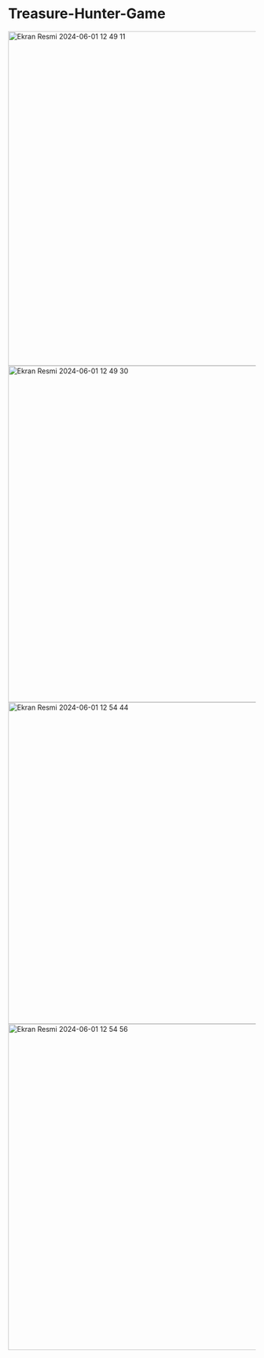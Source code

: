 # Treasure-Hunter-Game


<img width="681" alt="Ekran Resmi 2024-06-01 12 49 11" src="https://github.com/zeynepplbyk/Treasure-Hunter-Game/assets/125740535/1a6509ae-ee40-4bc7-8205-1de57b32fc3c">


<img width="685" alt="Ekran Resmi 2024-06-01 12 49 30" src="https://github.com/zeynepplbyk/Treasure-Hunter-Game/assets/125740535/a57f8eca-a063-4ee3-87d5-75b6fe768b50">


<img width="655" alt="Ekran Resmi 2024-06-01 12 54 44" src="https://github.com/zeynepplbyk/Treasure-Hunter-Game/assets/125740535/28a10435-6f24-44db-8471-8c2d8dc9a6ed">


<img width="664" alt="Ekran Resmi 2024-06-01 12 54 56" src="https://github.com/zeynepplbyk/Treasure-Hunter-Game/assets/125740535/ba3963c2-6df8-4cd5-93dd-c2a772ed6c4d">
